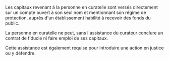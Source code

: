 Les capitaux revenant à la personne en curatelle sont versés directement sur un compte ouvert à son seul nom et mentionnant son régime de protection, auprès d'un établissement habilité à recevoir des fonds du public.

La personne en curatelle ne peut, sans l'assistance du curateur conclure un contrat de fiducie ni faire emploi de ses capitaux.

Cette assistance est également requise pour introduire une action en justice ou y défendre.
